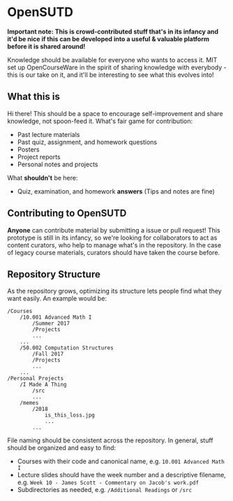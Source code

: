 # OpenSUTD
**Important note: This is crowd-contributed stuff that's in its infancy and it'd be nice if this can be developed into a useful & valuable platform before it is shared around!**   

Knowledge should be available for everyone who wants to access it. MIT set up OpenCourseWare in the spirit of sharing knowledge with everybody - this is our take on it, and it'll be interesting to see what this evolves into!

## What this is
Hi there! This should be a space to encourage self-improvement and share knowledge, not spoon-feed it. What's fair game for contribution:
* Past lecture materials
* Past quiz, assignment, and homework questions
* Posters
* Project reports
* Personal notes and projects

What **shouldn't** be here:
* Quiz, examination, and homework **answers** (Tips and notes are fine)

## Contributing to OpenSUTD
**Anyone** can contribute material by submitting a issue or pull request! This prototype is still in its infancy, so we're looking for collaborators to act as content curators, who help to manage what's in the repository. In the case of legacy course materials, curators should have taken the course before.

## Repository Structure
As the repository grows, optimizing its structure lets people find what they want easily. An example would be:
```
/Courses
	/10.001 Advanced Math I
		/Summer 2017
		/Projects
		...
	...
	/50.002 Computation Structures
		/Fall 2017
		/Projects
		...
	...
/Personal Projects
	/I Made A Thing
		/src
		...
	/memes
		/2018
			is_this_loss.jpg
			...
		...		
```
File naming should be consistent across the repository. In general, stuff should be organized and easy to find:
* Courses with their code and canonical name, e.g. `10.001 Advanced Math I`
* Lecture slides should have the week number and a descriptive filename, e.g. `Week 10 - James Scott - Commentary on Jacob's work.pdf`
* Subdirectories as needed, e.g. `/Additional Readings` or `/src`
